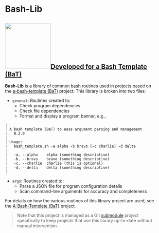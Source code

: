 # Bash-Lib

## [<img src="https://user-images.githubusercontent.com/10182110/145758715-b127adfc-710b-49d3-9ede-151adc83ae76.png" width="150" />](https://github.com/richbl/a-bash-template)[Developed for a Bash Template (BaT)](https://github.com/richbl/a-bash-template)

**Bash-Lib** is a library of common [bash](https://en.wikipedia.org/wiki/Bash_%28Unix_shell%29) routines used in projects based on the [a-bash-template (BaT)](https://github.com/richbl/a-bash-template) project. This library is broken into two files:

- `general`: Routines created to:
  - Check program dependencies
  - Check file dependencies
  - Format and display a program banner, e.g.,
>>
    |
    | A bash template (BaT) to ease argument parsing and management
    |   0.2.0
    |
    | Usage:
    |   bash_template.sh -a alpha -b bravo [-c charlie] -d delta
    |
    |   -a, --alpha    alpha (something descriptive)
    |   -b, --bravo    bravo (something descriptive)
    |   -c, --charlie  charlie (this is optional)
    |   -d, --delta    delta (something descriptive)
    |

- `args`: Routines created to:
  - Parse a JSON file for program configuration details
  - Scan command-line arguments for accuracy and completeness

For details on how the various routines of this library project are used, see the [A-Bash-Template (BaT)](https://github.com/richbl/a-bash-template#a-bash-template) project.

> Note that this project is managed as a Git [submodule](https://git-scm.com/book/en/v2/Git-Tools-Submodules) project specifically to keep projects that use this library up-to-date without manual intervention.
